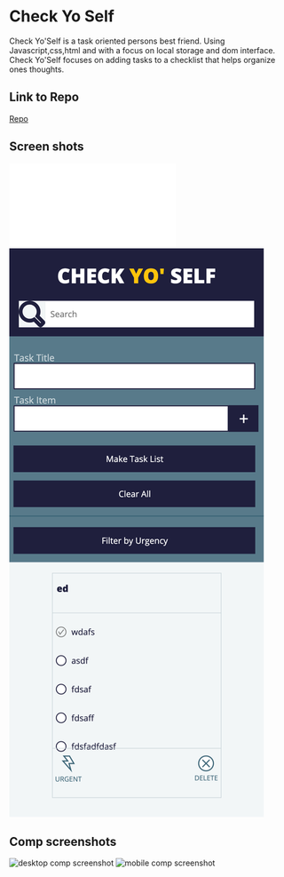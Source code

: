 # Check Yo Self 

Check Yo'Self is a task oriented persons best friend. Using Javascript,css,html and with a focus on local storage and dom interface.
Check Yo'Self focuses on adding tasks to a checklist that helps organize ones thoughts.

## Link to Repo
[Repo](https://edwardjackc.github.io/CheckYoSelf/)

## Screen shots
![desktop image](/images/desktop.pdf)
![mobile image](/images/mobile.png)

## Comp screenshots 
![desktop comp screenshot](/images/checkYoSelfComp.jpeg)
![mobile comp screenshot](/images/checkYoSelfMobile.jpeg)
